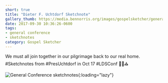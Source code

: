 ```yaml
---
short: true
title: "Dieter F. Uchtdorf Sketchnote"
gallery_thumb: https://media.bennorris.org/images/gospelsketcher/general-conference/oct-2017/general-conference-sat-am-uchtdorf-sketchnote.jpg
date: 2017-09-30 10:36:26-0600
tags:
- general conference
- sketchnotes
category: Gospel Sketcher
---
```


We must all join together in our pilgrimage back to our real home. #Sketchnotes from #PresUchtdorf in Oct 17 #LDSConf ✍🏼⛪️

![General Conference sketchnotes](https://media.bennorris.org/images/gospelsketcher/general-conference/oct-2017/general-conference-sat-am-uchtdorf-sketchnote.jpg){:loading="lazy"}
